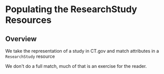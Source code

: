 # Populating the ResearchStudy Resources

## Overview

We take the representation of a study in CT.gov and match attributes in a `ResearchStudy` resource

We don't do a full match, much of that is an exercise for the reader.

 